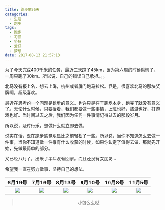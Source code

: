 ```yaml
---
title: 跑步第56天
categories:
  - 生活
  - 跑步
tags:
  - 跑步
  - 习惯
  - 坚持
  - 爱好
  - 梦想
date: 2017-08-13 21:57:13
---
```


为了今天完成400千米的任务，最近三天跑了45km，因为第六周的时候偷懒了，一周只跑了30km。所以说，自己的错误自己承担。。。

北马没有报上名，想去上海，杭州或者厦门跑马拉松。但是，很喜欢北马的那块奖牌啊，超级喜欢。

最近在思考的一个问题是跑步的意义。也许只是在于跑步本身，跑完了就没有意义了。无论什么时候，只要活着，我们都要做一些事情，上班也好，旅游也好，打游戏也好。当时间过去之后，我们因为任何一件事情记得过去的那段岁月。

所以说，及时行乐，想做什么就立即去做。

说实在话，现在跑步感觉明显比之前轻松了一些。所以说，当你不知道怎么去做一件事，当你不知道做一件事有什么收获的时候，如果你认定了值得去做，那就先开始，先做最简单的部分。

又已经八月了，出来了半年没有回家。而且还没有女朋友...

希望我一直在努力做事，坚持自己的想法。

|6月19号|7月16号|8月13号|9月10号|10月8号|11月5号|
|:---:|:---:|:---:|:---:|:---:|:---:|
|![](http://wx3.sinaimg.cn/mw690/5c4190b0ly1fhm2pqi9j9j20ku11276i.jpg)|![](http://wx2.sinaimg.cn/mw690/5c4190b0ly1fhm2pr17nrj20ku112gnu.jpg)|![](http://wx2.sinaimg.cn/mw690/5c4190b0ly1fiig0wpwnjj20jz0zkq48.jpg)|![](http://ww4.sinaimg.cn/mw690/5c4190b0jw8eogzzejorjj2082082gmj.jpg)|![](http://ww4.sinaimg.cn/mw690/5c4190b0jw8eogzzejorjj2082082gmj.jpg)|![](http://ww4.sinaimg.cn/mw690/5c4190b0jw8eogzzejorjj2082082gmj.jpg)|

><div align=center>小包么么哒</div>